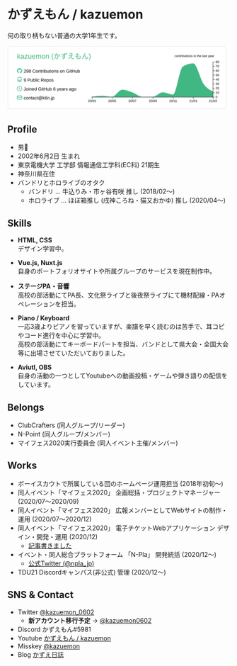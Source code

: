 # かずえもん / kazuemon

何の取り柄もない普通の大学1年生です。

[![](https://raw.githubusercontent.com/kazuemon/kazuemon/master/profile-summary-card-output/vue/0-profile-details.svg)](https://github.com/vn7n24fzkq/github-profile-summary-cards)

## Profile

- 男👨
- 2002年6月2日 生まれ
- 東京電機大学 工学部 情報通信工学科(EC科) 21期生
- 神奈川県在住
- バンドリとホロライブのオタク
  - バンドリ ... 牛込りみ・市ヶ谷有咲 推し (2018/02～)
  - ホロライブ ... ほぼ箱推し (戌神ころね・猫又おかゆ) 推し (2020/04～)

## Skills

- **HTML, CSS**  
  デザイン学習中。

- **Vue.js, Nuxt.js**  
  自身のポートフォリオサイトや所属グループのサービスを現在制作中。
  
- **ステージPA・音響**  
  高校の部活動にてPA長、文化祭ライブと後夜祭ライブにて機材配線・PAオペレーションを担当。
  
- **Piano / Keyboard**  
  一応3歳よりピアノを習っていますが、楽譜を早く読むのは苦手で、耳コピやコード進行を中心に学習中。  
  高校の部活動にてキーボードパートを担当、バンドとして県大会・全国大会等に出場させていただいておりました。

- **Aviutl, OBS**  
  自身の活動の一つとしてYoutubeへの動画投稿・ゲームや弾き語りの配信をしています。

## Belongs

- ClubCrafters (同人グループ/リーダー)
- N-Point (同人グループ/メンバー)
- マイフェス2020実行委員会 (同人イベント主催/メンバー)

## Works

- ボーイスカウトで所属している団のホームページ運用担当 (2018年初旬〜) 
- 同人イベント「マイフェス2020」 企画総括・プロジェクトマネージャー (2020/07～2020/09)
- 同人イベント「マイフェス2020」 広報メンバーとしてWebサイトの制作・運用 (2020/07〜2020/12)
- 同人イベント「マイフェス2020」 電子チケットWebアプリケーション デザイン・開発・運用 (2020/12)
  - [記事書きました](https://qiita.com/kazuemon/items/9b6436b01e155151b3d1)
- イベント・同人総合プラットフォーム 「N-Pla」 開発統括 (2020/12～)
  - [公式Twitter (@npla_jp)](https://twitter.com/npla_jp)
- TDU21 Discordキャンパス(非公式) 管理 (2020/12～)

## SNS & Contact

- Twitter [@kazuemon_0602](https://twitter.com/kazuemon_0602)
  - **新アカウント移行予定** → [@kazuemon0602](https://twitter.com/kazuemon0602)
- Discord かずえもん#5981
- Youtube [かずえもん / kazuemon](https://youtube.com/c/kazuemon)
- Misskey [@kazuemon](https://misskey.io/@kazuemon)
- Blog [かずえ日誌](https://kazuemon.hatenablog.jp)
